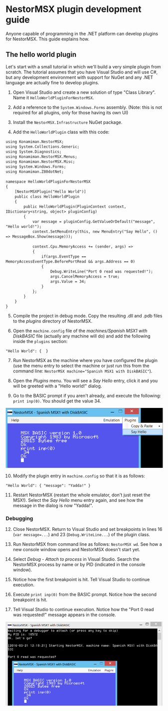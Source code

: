 # NestorMSX plugin development guide #

Anyone capable of programming in the .NET platform can develop plugins for NestorMSX. This guide explains how.


## The hello world plugin ##

Let's start with a small tutorial in which we'll build a very simple plugin from scratch. The tutorial assumes that you have Visual Studio and will use C#, but any development environment with support for NuGet and any .NET language are actually fine to develop plugins.

1) Open Visual Studio and create a new solution of type "Class Library". Name it `HelloWorldPluginForNestorMSX`.

2) Add a reference to the `System.Windows.Forms` assembly. (Note: this is not required for all plugins, only for those having its own UI)

3) Install the `NestorMSX.Infrastructure` NuGet package.

4) Add the `HelloWorldPlugin` class with this code:

```
using Konamiman.NestorMSX;
using System.Collections.Generic;
using System.Diagnostics;
using Konamiman.NestorMSX.Menus;
using Konamiman.NestorMSX.Misc;
using System.Windows.Forms;
using Konamiman.Z80dotNet;

namespace HelloWorldPluginForNestorMSX
{
    [NestorMSXPlugin("Hello World")]
    public class HelloWorldPlugin
    {
        public HelloWorldPlugin(PluginContext context, IDictionary<string, object> pluginConfig)
        {
            var message = pluginConfig.GetValueOrDefault("message", "Hello world!");
            context.SetMenuEntry(this, new MenuEntry("Say Hello", () => MessageBox.Show(message)));

            context.Cpu.MemoryAccess += (sender, args) =>
            {
                if(args.EventType == MemoryAccessEventType.BeforePortRead && args.Address == 0)
                {
                    Debug.WriteLine("Port 0 read was requested!");
                    args.CancelMemoryAccess = true;
                    args.Value = 34;
                }
            };
        }
    }
}
```

5) Compile the project in debug mode. Copy the resulting .dll and .pdb files to the _plugins_ directory of NestorMSX.

6) Open the `machine.config` file of the _machines/Spanish MSX1 with DiskBASIC_ file (actually any machine will do) and add the following inside the `plugins` section:

```
"Hello World": {  }
```

7) Run NestorMSX as the machine where you have configured the plugin (use the menu entry to select the machine or just run this from the command line: `NestorMSX machine="Spanish MSX1 with DiskBASIC"`).

8) Open the _Plugins_ menu. You will see a _Say Hello_ entry, click it and you will be greeted with a "Hello world!" dialog.

9) Go to the BASIC prompt if you aren't already, and execute the following: `print inp(0)`. You should get the value 34.

![Hello world menu entry is available and port 0 output 34](HelloWorldMenuEntry.png)

10) Modify the plugin entry in `machine.config` so that it is as follows:

```
"Hello World": { "message": "Yadda!" }
```

11) Restart NestorMSX (restart the whole emulator, don't just reset the MSX!). Select the _Say Hello_ menu entry again, and see how the message in the dialog is now "Yadda!".


### Debugging ###

12) Close NestorMSX. Return to Visual Studio and set breakpoints in lines 16 (`var message=...`) and 23 (`Debug.WriteLine...`) of the plugin class.

13) Run NestorMSX from command line as follows: `NestorMSX wd`. See how a new console window opens and NestorMSX doesn't start yet.

14) Select _Debug - Attach to process_ in Visual Studio. Search the NestorMSX process by name or by PID (indicated in the console window).

15) Notice how the first breakpoint is hit. Tell Visual Studio to continue execution.

16) Execute `print inp(0)` from the BASIC prompt. Notice how the second breakpoint is hit.

17) Tell Visual Studio to continue execution. Notice how the "Port 0 read was requested!" message appears in the console.

![Debugging the Hello World plugin](HelloWorldDebugging.png)